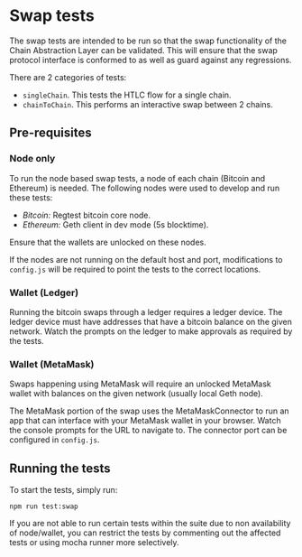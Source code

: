 # Swap tests

The swap tests are intended to be run so that the swap functionality of the Chain Abstraction Layer can be validated. This will ensure that the swap protocol interface is conformed to as well as guard against any regressions.

There are 2 categories of tests:

- `singleChain`. This tests the HTLC flow for a single chain.
- `chainToChain`. This performs an interactive swap between 2 chains.

## Pre-requisites

### Node only

To run the node based swap tests, a node of each chain (Bitcoin and Ethereum) is needed. The following nodes were used to develop and run these tests:

- _Bitcoin:_ Regtest bitcoin core node.
- _Ethereum:_ Geth client in dev mode (5s blocktime).

Ensure that the wallets are unlocked on these nodes.

If the nodes are not running on the default host and port, modifications to `config.js` will be required to point the tests to the correct locations.

### Wallet (Ledger)

Running the bitcoin swaps through a ledger requires a ledger device. The ledger device must have addresses that have a bitcoin balance on the given network. Watch the prompts on the ledger to make approvals as required by the tests.

### Wallet (MetaMask)

Swaps happening using MetaMask will require an unlocked MetaMask wallet with balances on the given network (usually local Geth node).

The MetaMask portion of the swap uses the MetaMaskConnector to run an app that can interface with your MetaMask wallet in your browser. Watch the console prompts for the URL to navigate to. The connector port can be configured in `config.js`.

## Running the tests

To start the tests, simply run:

`npm run test:swap`

If you are not able to run certain tests within the suite due to non availability of node/wallet, you can restrict the tests by commenting out the affected tests or using mocha runner more selectively.
